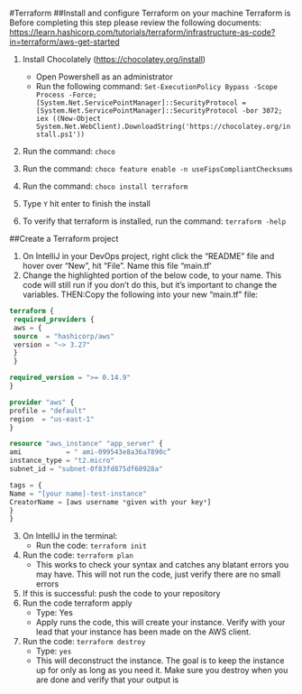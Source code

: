 #Terraform
##Install and configure Terraform on your machine
Terraform is
Before completing this step please review the following documents: https://learn.hashicorp.com/tutorials/terraform/infrastructure-as-code?in=terraform/aws-get-started
1. Install Chocolately (https://chocolatey.org/install)
    + Open Powershell as an administrator
    + Run the following command: `Set-ExecutionPolicy Bypass -Scope Process -Force; [System.Net.ServicePointManager]::SecurityProtocol = [System.Net.ServicePointManager]::SecurityProtocol -bor 3072; iex ((New-Object System.Net.WebClient).DownloadString('https://chocolatey.org/install.ps1'))`

2. Run the command: `choco`
3. Run the command: `choco feature enable -n useFipsCompliantChecksums`

4. Run the command: `choco install terraform`
5. Type `Y` hit enter to finish the install
6. To verify that terraform is installed, run the command: `terraform -help`

##Create a Terraform project
1. On IntelliJ in your DevOps project, right click the “README” file and hover over “New”, hit “File”. Name this file “main.tf’
2. Change the highlighted portion of the below code, to your name. This code will still run if you don’t do this, but it’s important to change the variables. THEN:Copy the following into your new “main.tf” file:
  ```terraform
  terraform {
   required_providers {
   aws = {
   source  = "hashicorp/aws"
   version = "~> 3.27"
   }
   }

required_version = ">= 0.14.9"
}

provider "aws" {
profile = "default"
region  = "us-east-1"
}

resource "aws_instance" "app_server" {
ami           = " ami-099543e8a36a7890c”
instance_type = "t2.micro"
subnet_id = "subnet-0f83fd875df60928a"

tags = {
Name = "[your name]-test-instance"
CreatorName = [aws username *given with your key*]
}
}
````
3. On IntelliJ in the terminal: 
   + Run the code: `terraform init`
4. Run the code: `terraform plan`
   + This works to check your syntax and catches any blatant errors you may have. This will not run the code, just verify there are no small errors
5. If this is successful: push the code to your repository
6. Run the code terraform apply
   + Type: Yes
   + Apply runs the code, this will create your instance. Verify with your lead that your instance has been made on the AWS client.
7. Run the code: `terraform destroy`
   + Type: `yes`
   + This will deconstruct the instance. The goal is to keep the instance up for only as long as you need it. Make sure you destroy when you are done and verify that your output is
